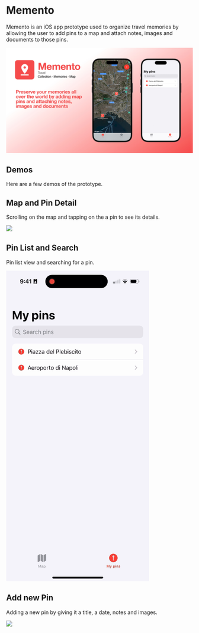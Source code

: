 # Memento
Memento is an iOS app prototype used to organize travel memories by allowing the user to add pins to a map and attach notes, images and documents to those pins.

![](https://github.com/fabiofranzese/Memento/blob/main/poster.jpg?raw=true)

## Demos

Here are a few demos of the prototype.

## Map and Pin Detail
Scrolling on the map and tapping on the a pin to see its details.

![](https://github.com/fabiofranzese/Memento/blob/main/demos/demo_map.gif)

## Pin List and Search
Pin list view and searching for a pin.

![](https://github.com/fabiofranzese/Memento/blob/main/demos/demo_search.gif)

## Add new Pin
Adding a new pin by giving it a title, a date, notes and images.

![](https://github.com/fabiofranzese/Memento/blob/main/demos/demo_add.gif)
